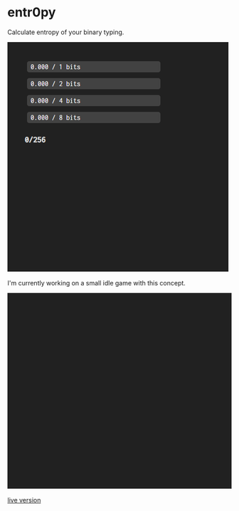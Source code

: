 # entr0py

Calculate entropy of your binary typing.

![preview.gif](preview.gif)

I'm currently working on a small idle game with this concept.

![preview2.gif](preview2.gif)

[live version](https://klemek.github.io/entr0py/)
